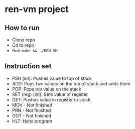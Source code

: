 # ren-vm project

## How to run
- Clone repo
- Cd to repo
- Run `make && ./REN-VM`

## Instruction set
- PSH (int): Pushes value to top of stack
- ADD: Pops two values on the top of stack and adds them
- POP: Pops top value on the stack
- SET (reg) (int): Sets value of register
- GET: Pushes value in register to stack
- MOV - Not finished
- PRN - Not finished
- GOT - Not finished
- HLT: Halts program
